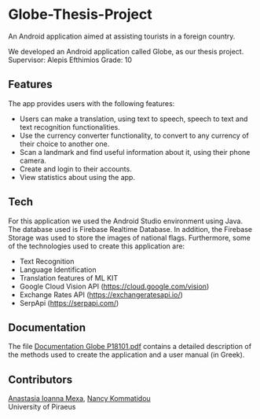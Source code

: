 # Globe-Thesis-Project
An Android application aimed at assisting tourists in a foreign country.

We developed an Android application called Globe, as our thesis project.
Supervisor: Alepis Efthimios
Grade: 10

## Features
The app provides users with the following features:
- Users can make a translation, using text to speech, speech to text and text recognition functionalities.
- Use the currency converter functionality, to convert to any currency of their choice to another one.
- Scan a landmark and find useful information about it, using their phone camera.
- Create and login to their accounts.
- View statistics about using the app.

## Tech
For this application we used the Android Studio environment using Java. 
The database used is Firebase Realtime Database. In addition, the Firebase Storage was used to store the images of national flags.
Furthermore, some of the technologies used to create this application are:
- Text Recognition
- Language Identification
- Translation features of ML KIT
- Google Cloud Vision API (https://cloud.google.com/vision)
- Exchange Rates API (https://exchangeratesapi.io/)
- SerpApi (https://serpapi.com/)

## Documentation
The file [Documentation Globe P18101.pdf](https://github.com/anastasiamexa/Globe-Thesis-Project/blob/main/Documentation%20Globe%20P18101.pdf) contains a detailed description of the methods used to create the application and a user manual (in Greek).

## Contributors
[Anastasia Ioanna Mexa](https://github.com/anastasiamexa), [Nancy Kommatidou](https://github.com/NancyKomm) <br />
University of Piraeus
